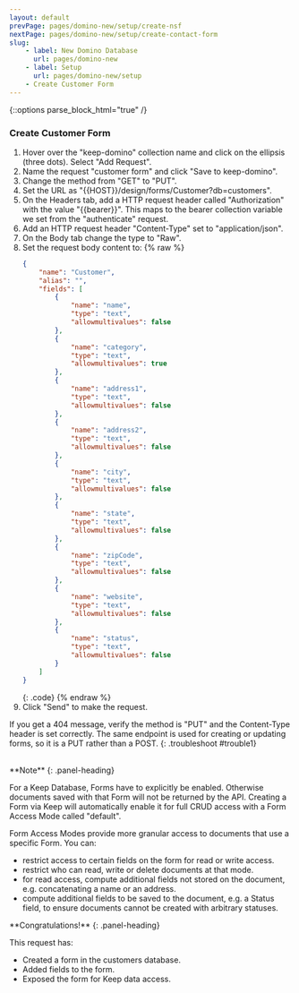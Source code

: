```yaml
---
layout: default
prevPage: pages/domino-new/setup/create-nsf
nextPage: pages/domino-new/setup/create-contact-form
slug:
    - label: New Domino Database
      url: pages/domino-new
    - label: Setup
      url: pages/domino-new/setup
    - Create Customer Form
---
```


{::options parse_block_html="true" /}

### Create Customer Form

1. Hover over the "keep-domino" collection name and click on the ellipsis (three dots). Select "Add Request".  
1. Name the request "customer form" and click "Save to keep-domino".
1. Change the method from "GET" to "PUT".
1. Set the URL as "&#123;&#123;HOST&#125;&#125;/design/forms/Customer?db=customers".
1. On the Headers tab, add a HTTP request header called "Authorization" with the value "&#123;&#123;bearer&#125;&#125;". This maps to the bearer collection variable we set from the "authenticate" request.
1. Add an HTTP request header "Content-Type" set to "application/json".
1. On the Body tab change the type to "Raw".
1. Set the request body content to:
    {% raw %}
    ~~~json
    {
        "name": "Customer",
        "alias": "",
        "fields": [
            {
                "name": "name",
                "type": "text",
                "allowmultivalues": false
            },
            {
                "name": "category",
                "type": "text",
                "allowmultivalues": true
            },
            {
                "name": "address1",
                "type": "text",
                "allowmultivalues": false
            },
            {
                "name": "address2",
                "type": "text",
                "allowmultivalues": false
            },
            {
                "name": "city",
                "type": "text",
                "allowmultivalues": false
            },
            {
                "name": "state",
                "type": "text",
                "allowmultivalues": false
            },
            {
                "name": "zipCode",
                "type": "text",
                "allowmultivalues": false
            },
            {
                "name": "website",
                "type": "text",
                "allowmultivalues": false
            },
            {
                "name": "status",
                "type": "text",
                "allowmultivalues": false
            }
        ]
    }
    ~~~
    {: .code}
    {% endraw %}
1. Click "Send" to make the request.

If you get a 404 message, verify the method is "PUT" and the Content-Type header is set correctly. The same endpoint is used for creating or updating forms, so it is a PUT rather than a POST.
{: .troubleshoot #trouble1}

<br/>

<div class="panel panel-info">
**Note**
{: .panel-heading}
<div class="panel-body">

For a Keep Database, Forms have to explicitly be enabled. Otherwise documents saved with that Form will not be returned by the API. Creating a Form via Keep will automatically enable it for full CRUD access with a Form Access Mode called "default".

Form Access Modes provide more granular access to documents that use a specific Form. You can:  
- restrict access to certain fields on the form for read or write access.  
- restrict who can read, write or delete documents at that mode.  
- for read access, compute additional fields not stored on the document, e.g. concatenating a name or an address.  
- compute additional fields to be saved to the document, e.g. a Status field, to ensure documents cannot be created with arbitrary statuses.

</div>
</div>

<div class="panel panel-success">
**Congratulations!**
{: .panel-heading}
<div class="panel-body">

This request has:
- Created a form in the customers database.
- Added fields to the form.
- Exposed the form for Keep data access.
</div>
</div>